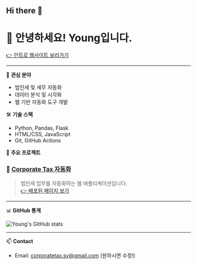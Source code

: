 ## Hi there 👋 ##


# 👋 안녕하세요! Young입니다.

[👉 인트로 웹사이트 보러가기](https://sudo-young.github.io/corporatetax/)

---

🎯 **관심 분야**
- 법인세 및 세무 자동화
- 데이터 분석 및 시각화
- 웹 기반 자동화 도구 개발

🛠️ **기술 스택**
- Python, Pandas, Flask
- HTML/CSS, JavaScript
- Git, GitHub Actions

📌 **주요 프로젝트**

### 💼 [Corporate Tax 자동화](https://github.com/sudo-young/corporatetax)
> 법인세 업무를 자동화하는 웹 애플리케이션입니다.  
[👉 배포된 페이지 보기](https://sudo-young.github.io/corporatetax/)

---

📊 **GitHub 통계**

![Young's GitHub stats](https://github-readme-stats.vercel.app/api?username=sudo-young&show_icons=true&theme=default)

---

📫 **Contact**
- Email: corporatetax.sy@gmail.com (원하시면 수정!)
